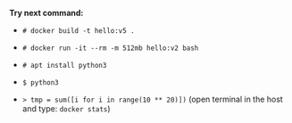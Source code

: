 **Try next command:**

* `# docker build -t hello:v5 .`

* `# docker run -it --rm -m 512mb hello:v2 bash`

* `# apt install python3`

* `$ python3`

* `> tmp = sum([i for i in range(10 ** 20)])` (open terminal in the host and type: `docker stats`) 
